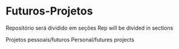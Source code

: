 # Futuros-Projetos
Repositório será dividido em seções
Rep will be divided in sections

Projetos pessoais/futuros
Personal/futures projects
